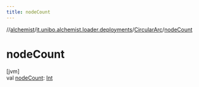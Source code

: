 ```yaml
---
title: nodeCount
---
```

//[alchemist](../../../index.html)/[it.unibo.alchemist.loader.deployments](../index.html)/[CircularArc](index.html)/[nodeCount](node-count.html)



# nodeCount



[jvm]\
val [nodeCount](node-count.html): [Int](https://kotlinlang.org/api/latest/jvm/stdlib/kotlin/-int/index.html)




